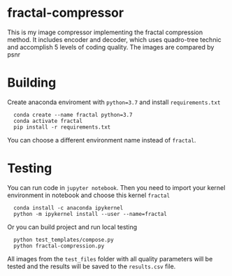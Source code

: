 # fractal-compressor
This is my image compressor implementing the fractal compression method. It includes encoder and decoder, which uses quadro-tree technic and accomplish 5 levels of coding quality. The images are compared by psnr
# Building
Create anaconda enviroment with `python=3.7` and install `requirements.txt`
```shell
  conda create --name fractal python=3.7
  conda activate fractal
  pip install -r requirements.txt
```
You can choose a different environment name instead of `fractal`.
# Testing
You can run code in `jupyter notebook`. Then you need to import your kernel environment in notebook and choose this kernel `fractal`
```shell
  conda install -c anaconda ipykernel
  python -m ipykernel install --user --name=fractal
```
Or you can build project and run local testing
```shell
  python test_templates/compose.py
  python fractal-compression.py
```
All images from the `test_files` folder with all quality parameters will be tested and the results will be saved to the `results.csv` file.
